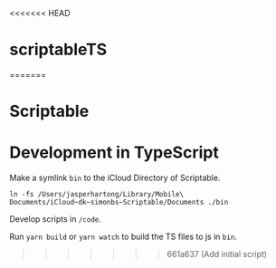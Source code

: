 <<<<<<< HEAD
# scriptableTS
=======
# Scriptable

# Development in TypeScript

Make a symlink `bin` to the iCloud Directory of Scriptable.

```
ln -fs /Users/jasperhartong/Library/Mobile\ Documents/iCloud~dk~simonbs~Scriptable/Documents ./bin
```

Develop scripts in `/code`.

Run `yarn build` or `yarn watch` to build the TS files to js in `bin`.
>>>>>>> 661a637 (Add initial script)
